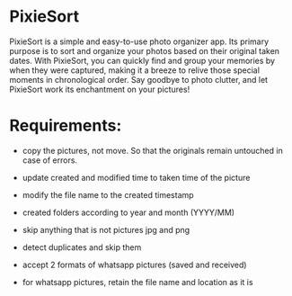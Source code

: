 # PixieSort

PixieSort is a simple and easy-to-use photo organizer app.
Its primary purpose is to sort and organize your photos based on their original taken dates.
With PixieSort, you can quickly find and group your memories by when they were captured, making it a breeze to relive those special moments in chronological order. 
Say goodbye to photo clutter, and let PixieSort work its enchantment on your pictures!

# Requirements:

- copy the pictures, not move. So that the originals remain untouched in case of errors.
- update created and modified time to taken time of the picture
- modify the file name to the created timestamp
- created folders according to year and month (YYYY/MM)
- skip anything that is not pictures jpg and png
- detect duplicates and skip them

- accept 2 formats of whatsapp pictures (saved and received)
- for whatsapp pictures, retain the file name and location as it is

